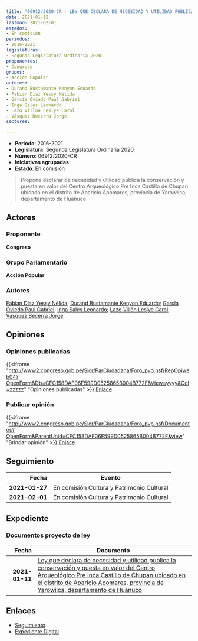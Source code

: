 ```yaml
---
title: "06912/2020-CR - LEY QUE DECLARA DE NECESIDAD Y UTILIDAD PÚBLICA LA CONSERVACIÓN Y PUESTA EN VALOR DEL CENTRO ARQUEOLÓGICO PRE INCA CASTILLO DE CHUPAN UBICADO EN EL DISTRITO DE APARICIO APOMARES, PROVINCIA DE YAROWILCA, DEPARTAMENTO DE HUÁNUCO"
date: 2021-01-12
lastmod: 2021-02-01
estados:
- En comisión
periodos:
- 2016-2021
legislaturas:
- Segunda Legislatura Ordinaria 2020
proponentes:
- Congreso
grupos:
- Acción Popular
autores:
- Durand Bustamante Kenyon Eduardo
- Fabián Díaz Yessy Nélida
- García Oviedo Paul Gabriel
- Inga Sales Leonardo
- Lazo Villón Leslye Carol
- Vásquez Becerra Jorge
sectores:

---
```

- **Periodo**: 2016-2021
- **Legislatura**: Segunda Legislatura Ordinaria 2020
- **Número**: 06912/2020-CR
- **Iniciativas agrupadas**: 
- **Estado**: En comisión

> Propone declarar de necesidad y utilidad pública la conservación y puesta en valor del Centro Arqueológico Pre Inca Castillo de Chupan ubicado en el distrito de Aparicio Apomares, provincia de Yarowilca, departamento de Huánuco


## Actores

### Proponente

**Congreso**

### Grupo Parlamentario

**Acción Popular**

### Autores

[Fabián Díaz Yessy Nélida](mailto:mailto:yfabian@congreso.gob.pe); [Durand Bustamante Kenyon Eduardo](mailto:mailto:kdurand@congreso.gob.pe); [García Oviedo Paul Gabriel](mailto:mailto:pgarcia@congreso.gob.pe); [Inga Sales Leonardo](mailto:mailto:lingas@congreso.gob.pe); [Lazo Villón Leslye Carol](mailto:mailto:llazo@congreso.gob.pe); [Vásquez Becerra Jorge](mailto:mailto:jvasquezb@congreso.gob.pe)

## Opiniones

### Opiniones publicadas

{{<iframe "http://www2.congreso.gob.pe/Sicr/ParCiudadana/Foro_pvp.nsf/RepOpiweb04?OpenForm&Db=CFC158DAF06F599D0525865B004B772F&View=yyyy&Col=zzzzz" "Opiniones publicadas" >}}
[Enlace](http://www2.congreso.gob.pe/Sicr/ParCiudadana/Foro_pvp.nsf/RepOpiweb04?OpenForm&Db=CFC158DAF06F599D0525865B004B772F&View=yyyy&Col=zzzzz)

### Publicar opinión

{{<iframe "http://www2.congreso.gob.pe/Sicr/ParCiudadana/Foro_pvp.nsf/Documentos?OpenForm&ParentUnid=CFC158DAF06F599D0525865B004B772F&view" "Brindar opinión" >}}
[Enlace](http://www2.congreso.gob.pe/Sicr/ParCiudadana/Foro_pvp.nsf/Documentos?OpenForm&ParentUnid=CFC158DAF06F599D0525865B004B772F&view)


## Seguimiento

| Fecha | Evento |
|------:|--------|
| **2021-01-27** | En comisión Cultura y Patrimonio Cultural |
| **2021-02-01** | En comisión Cultura y Patrimonio Cultural |

## Expediente

### Documentos proyecto de ley

| Fecha | Documento |
|------:|-----------|
| **2021-01-11** | [Ley que declara de necesidad y utilidad publica la conservación y puesta en valor del Centro Arqueológico Pre Inca Castillo de Chupan ubicado en el distrito de Aparicio Apomares, provincia de Yarowilca, departamento de Huánuco](https://leyes.congreso.gob.pe/Documentos/2016_2021/Proyectos_de_Ley_y_de_Resoluciones_Legislativas/PL06912-20200111.pdf) |

## Enlaces

- [Seguimiento](http://www2.congreso.gob.pe/Sicr/TraDocEstProc/CLProLey2016.nsf/f7fff46988ca05b1052578e100829cc7/207117a6a9d825e50525865b0053c542?OpenDocument)
- [Expediente Digital](http://www2.congreso.gob.pe/Sicr/TraDocEstProc/Expvirt_2011.nsf/visbusqptramdoc1621/06912?opendocument)

